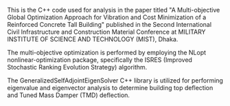 This is the C++ code used for analysis in the paper titled "A Multi-objective Global Optimization Approach for Vibration and Cost Minimization of a Reinforced Concrete Tall Building" published in the Second International Civil Infrastructure and Construction Material Conference at MILITARY INSTITUTE OF SCIENCE AND TECHNOLOGY (MIST), Dhaka.

The multi-objective optimization is performed by employing the NLopt nonlinear-optimization package, specifically the ISRES (Improved Stochastic Ranking Evolution Strategy) algorithm.

The GeneralizedSelfAdjointEigenSolver C++ library is utilized for performing eigenvalue and eigenvector analysis to determine building top deflection and Tuned Mass Damper (TMD) deflection.
